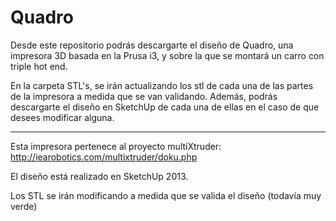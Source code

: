 ﻿Quadro
======

Desde este repositorio podrás descargarte el diseño de Quadro, una impresora 3D basada en la Prusa i3, y sobre la que se montará un carro con triple hot end.

En la carpeta STL's, se irán actualizando los stl de cada una de las partes de la impresora a medida que se van validando. Además, podrás descargarte el diseño en SketchUp de cada una de ellas en el caso de que desees modificar alguna.

_____________________________________________________________________________________________________

Esta impresora pertenece al proyecto multiXtruder: http://iearobotics.com/multixtruder/doku.php

El diseño está realizado en SketchUp 2013.

Los STL se irán modificando a medida que se valida el diseño (todavía muy verde)


